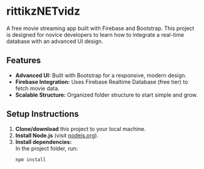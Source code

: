 # rittikzNETvidz

A free movie streaming app built with Firebase and Bootstrap. This project is designed for novice developers to learn how to integrate a real-time database with an advanced UI design.

## Features

- **Advanced UI:** Built with Bootstrap for a responsive, modern design.
- **Firebase Integration:** Uses Firebase Realtime Database (free tier) to fetch movie data.
- **Scalable Structure:** Organized folder structure to start simple and grow.

## Setup Instructions

1. **Clone/download** this project to your local machine.
2. **Install Node.js** (visit [nodejs.org](https://nodejs.org)).
3. **Install dependencies:**  
   In the project folder, run:
   ```bash
   npm install

